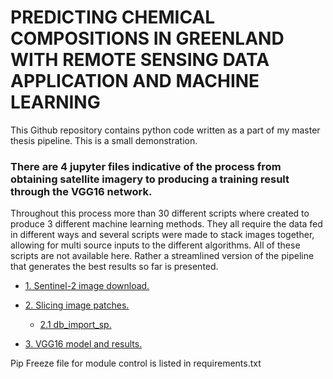 # PREDICTING CHEMICAL COMPOSITIONS IN GREENLAND WITH REMOTE SENSING DATA APPLICATION AND MACHINE LEARNING
This Github repository contains python code written as a part of my master thesis pipeline.
This is a small demonstration.

### There are 4 jupyter files indicative of the process from obtaining satellite imagery to producing a training result through the VGG16 network.

Throughout this process more than 30 different scripts where created to produce 3 different machine learning methods. They all require the data fed in different ways and several scripts were made to stack images together, allowing for multi source inputs to the different algorithms. All of these scripts are not available here. Rather a streamlined version of the pipeline that generates the best results so far is presented.

- [1. Sentinel-2 image download.](https://github.com/Kongstad/mt/blob/master/notebooks/sentinel2_download.ipynb)

- [2. Slicing image patches.](https://github.com/Kongstad/mt/blob/master/notebooks/S2_slice_patches_categorical.ipynb)

   - [2.1 db_import_sp.](https://github.com/Kongstad/mt/blob/master/notebooks/db_import_sp.ipynb)
  
- [3. VGG16 model and results.](https://github.com/Kongstad/mt/blob/master/notebooks/vgg16_cnn.ipynb)



Pip Freeze file for module control is listed in requirements.txt


